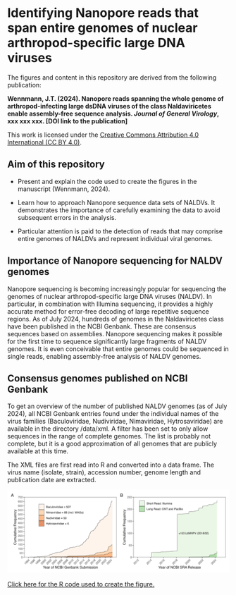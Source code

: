 # Identifying Nanopore reads that span entire genomes of nuclear arthropod-specific large DNA viruses

The figures and content in this repository are derived from the following publication:

**Wennmann, J.T. (2024). Nanopore reads spanning the whole genome of arthropod-infecting large dsDNA viruses of the class Naldaviricetes enable assembly-free sequence analysis. *Journal of General Virology*, xxx xxx xxx. [DOI link to the publication]**

This work is licensed under the [Creative Commons Attribution 4.0 International (CC BY 4.0)](https://creativecommons.org/licenses/by/4.0/).

## Aim of this repository

-   Present and explain the code used to create the figures in the manuscript (Wennmann, 2024).

-   Learn how to approach Nanopore sequence data sets of NALDVs. It demonstrates the importance of carefully examining the data to avoid subsequent errors in the analysis.

-   Particular attention is paid to the detection of reads that may comprise entire genomes of NALDVs and represent individual viral genomes.

## Importance of Nanopore sequencing for NALDV genomes 

Nanopore sequencing is becoming increasingly popular for sequencing the genomes of nuclear arthropod-specific large DNA viruses (NALDV). In particular, in combination with Illumina sequencing, it provides a highly accurate method for error-free decoding of large repetitive sequence regions. As of July 2024, hundreds of genomes in the Naldaviricetes class have been published in the NCBI Genbank. These are consensus sequences based on assemblies. Nanopore sequencing makes it possible for the first time to sequence significantly large fragments of NALDV genomes. It is even conceivable that entire genomes could be sequenced in single reads, enabling assembly-free analysis of NALDV genomes.

## Consensus genomes published on NCBI Genbank

To get an overview of the number of published NALDV genomes (as of July 2024), all NCBI Genbank entries found under the individual names of the virus families (Baculoviridae, Nudiviridae, Nimaviridae, Hytrosaviridae) are available in the directory /data/xml. A filter has been set to only allow sequences in the range of complete genomes. The list is probably not complete, but it is a good approximation of all genomes that are publicly available at this time.

The XML files are first read into R and converted into a data frame. The virus name (isolate, strain), accession number, genome length and publication date are extracted.

![](https://github.com/wennj/naldv-whole-genome-reads/blob/main/output/NALDV_stats_on_Genbank_SRA.png)

[Click here for the R code used to create the figure.](https://github.com/wennj/naldv-whole-genome-reads/blob/main/output/NALDV_stats_on_Genbank_SRA.png)

